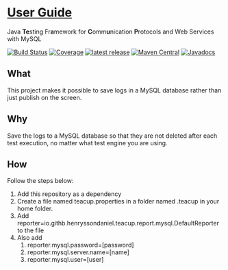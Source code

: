 # [User Guide](https://henryssondaniel.github.io/teacup.github.io/)
Java **Te**sting Fr**a**mework for **C**omm**u**nication **P**rotocols and Web Services with MySQL

[![Build Status](https://travis-ci.com/HenryssonDaniel/teacup-java-report-mysql.svg?branch=master)](https://travis-ci.com/HenryssonDaniel/teacup-java-report-mysql)
[![Coverage](https://sonarcloud.io/api/project_badges/measure?project=HenryssonDaniel_teacup-java-report-mysql&metric=coverage)](https://sonarcloud.io/dashboard?id=HenryssonDaniel_teacup-java-report-mysql)
[![latest release](https://img.shields.io/badge/release%20notes-1.0.0-yellow.svg)](https://github.com/HenryssonDaniel/teacup-java-report-mysql/blob/master/doc/release-notes/official.md)
[![Maven Central](https://img.shields.io/maven-central/v/io.github.henryssondaniel.teacup.report/mysql.svg)](http://search.maven.org/#search%7Cgav%7C1%7Cg%3A%22io.github.henryssondaniel.teacup.report%22%20AND%20a%3A%22mysql%22)
[![Javadocs](https://www.javadoc.io/badge/io.github.henryssondaniel.teacup.report/mysql.svg)](https://www.javadoc.io/doc/io.github.henryssondaniel.teacup.report/mysql)
## What ##
This project makes it possible to save logs in a MySQL database rather than just publish on the screen.
## Why ##
Save the logs to a MySQL database so that they are not deleted after each test execution, no matter what test engine you are using.
## How ##
Follow the steps below:
1. Add this repository as a dependency
1. Create a file named teacup.properties in a folder named .teacup in your home folder.
1. Add reporter=io.githb.henryssondaniel.teacup.report.mysql.DefaultReporter to the file
1. Also add
   1. reporter.mysql.password=[password]
   1. reporter.mysql.server.name=[name]
   1. reporter.mysql.user=[user]
